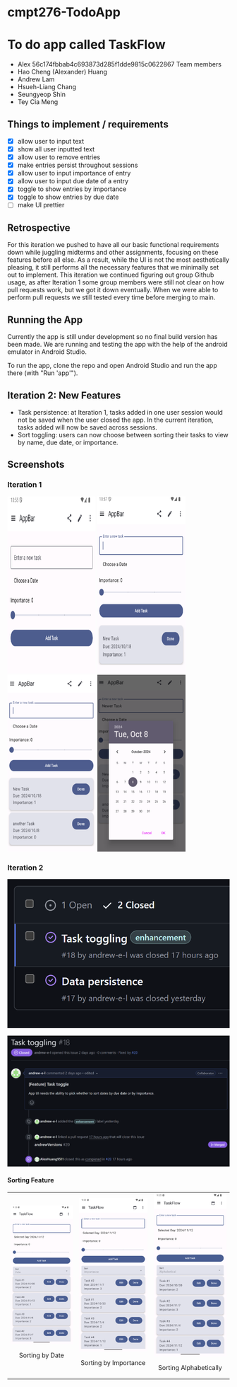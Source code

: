 
# cmpt276-TodoApp

# To do app called TaskFlow

- Alex
 56c174fbbab4c693873d285f1dde9815c0622867
Team members
- Hao Cheng (Alexander) Huang
- Andrew Lam
- Hsueh-Liang Chang
- Seungyeop Shin
- Tey Cia Meng

## Things to implement / requirements
- [x] allow user to input text
- [x] show all user inputted text
- [x] allow user to remove entries
- [x] make entries persist throughout sessions
- [x] allow user to input importance of entry
- [x] allow user to input due date of a entry
- [x] toggle to show entries by importance
- [x] toggle to show entries by due date
- [ ]  make UI prettier

## Retrospective

For this iteration we pushed to have all our basic functional requirements down while juggling midterms and other assignments, focusing on these features before all else. As a result, while the UI is not the most aesthetically pleasing, it still performs all the necessary features that we minimally set out to implement.
This iteration we continued figuring out group Github usage, as after Iteration 1 some group members were still not clear on how pull requests work, but we got it down eventually. When we were able to perform pull requests we still tested every time before merging to main.

## Running the App

Currently the app is still under development so no final build version has been made. 
We are running and testing the app with the help of the android emulator in Android Studio. 


To run the app, clone the repo and open Android Studio and run the app there (with "Run 'app'").

## Iteration 2: New Features

- Task persistence: at Iteration 1, tasks added in one user session would not be saved when the user closed the app. In the current iteration, tasks added will now be saved across sessions.
- Sort toggling: users can now choose between sorting their tasks to view by name, due date, or importance.

## Screenshots

### Iteration 1
<img src="./images/emptyList.png" alt="emptyList" width="200" height="400"/> <img src="./images/oneTask.png" alt="one task" width="200" height="400"/> <img src="./images/twoTask.png" alt="two tasks" width="200" height="400"/> <img src="./images/dateSelect.png" alt="date select" width="200" height="400"/>


### Iteration 2
![Feature tracking on Github Issues](./images/issuesOverview.png)

![Feature/Issue linking to pull and closing](./images/issueExample.png)

#### Sorting Feature

<table>
  <tr>
    <td style="text-align: center;">
      <img src="images/SortDate.png" alt="Sorting by Date" width="250"/>
      <p>Sorting by Date</p>
    </td>
    <td style="text-align: center;">
      <img src="images/SortImpt.png" alt="Sorting by Importance" width="250"/>
      <p>Sorting by Importance</p>
    </td>
    <td style="text-align: center;">
      <img src="images/SortAlpha.png" alt="Sorting Alphabetically" width="250"/>
      <p>Sorting Alphabetically</p>
    </td>
  </tr>
</table>


